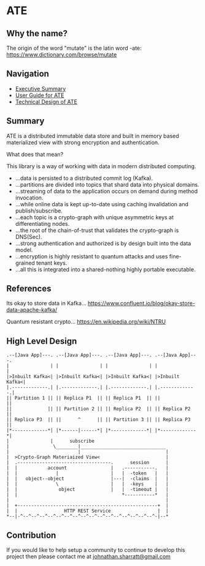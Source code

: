 ATE
===

## Why the name?

The origin of the word "mutate" is the latin word -ate:
https://www.dictionary.com/browse/mutate

## Navigation

- [Executive Summary](README.md)
- [User Guide for ATE](doc/guide.md)
- [Technical Design of ATE](doc/design.md)

## Summary

ATE is a distributed immutable data store and built in memory based materialized
view with strong encryption and authentication.

What does that mean?

This library is a way of working with data in modern distributed computing.
* ...data is persisted to a distributed commit log (Kafka).
* ...partitions are divided into topics that shard data into physical domains.
* ...streaming of data to the application occurs on demand during method invocation.
* ...while online data is kept up-to-date using caching invalidation and publish/subscribe.
* ...each topic is a crypto-graph with unique asymmetric keys at differentiating nodes.
* ...the root of the chain-of-trust that validates the crypto-graph is DNS(Sec).
* ...strong authentication and authorized is by design built into the data model.
* ...encryption is highly resistant to quantum attacks and uses fine-grained tenant keys.
* ...all this is integrated into a shared-nothing highly portable executable.

## References

Its okay to store data in Kafka...
https://www.confluent.io/blog/okay-store-data-apache-kafka/

Quantum resistant crypto...
https://en.wikipedia.org/wiki/NTRU

## High Level Design

    .--[Java App]---. .--[Java App]---. .--[Java App]---. .--[Java App]---.
    |               | |               | |               | |               |
    |>Inbuilt Kafka<| |>Inbuilt Kafka<| |>Inbuilt Kafka<| |>Inbuilt Kafka<|
    |.-------------.| |.-------------.| |.-------------.| |.-------------.|
    || Partition 1 || || Replica P1  || || Replica P1  || ||             ||
    ||             || || Partition 2 || || Replica P2  || || Replica P2  ||
    || Replica P3  || ||      ^      || || Partition 3 || || Replica P3  ||
    |*-------------*| |*------|------*| |*-------------*| |*-------------*|
    |               |      subscribe
    |                \________|_______________________________
    |                         |                               |
    |  >Crypto-Graph Materiaized View<                        |
    |  .----------------------------------.      session      |
    |  |           account                |   .-----------.   |
    |  |              |                   |   |  -token   |   |
    |  |   object--object                 |---|  -claims  |   |
    |  |              \                   |   |  -keys    |   |
    |  |               object             |   |  -timeout |   |
    |  |                                      *-----------*   |
    |                                                         |
    |  +---------------------------------------------------+  |
    |  |                 HTTP REST Service                 |  |
    *--|-^--^--^--^--^--^--^--^--^--^--^--^--^--^--^--^--^-|--*

## Contribution

If you would like to help setup a community to continue to develop this project
then please contact me at [johnathan.sharratt@gmail.com](johnathan.sharratt@gmail.com)
